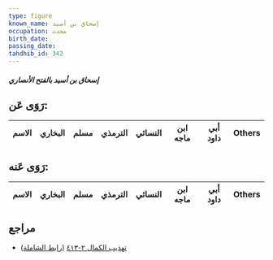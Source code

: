 ```yaml
---
type: figure
known_name: إسحاق بن أسيد
occupation: محدث
birth_date:
passing_date:
tahdhib_id: 342
---
```

##### إسحاق بن أسيد بالفتح الأنصاري

## رَوَى عَن:
| الاسم | البخاري | مسلم | الترمذي | النسائي | ابن ماجه | أبي داود | Others |
| ----- | ------- | ---- | ------- | ------- | -------- | -------- | ------ |
## رَوَى عَنه:
| الاسم | البخاري | مسلم | الترمذي | النسائي | ابن ماجه | أبي داود | Others |
| ----- | ------- | ---- | ------- | ------- | -------- | -------- | ------ |
## مراجع
- [تهذيب الكمال ٢-٤١٣](obsidian://open?vault=Tahdhib-al-Kamal&file=Figures/٣٤٢-إسحاق%20بن%20أسيد%20بالفتح%20الأنصاري) ([رابط الشاملة](https://shamela.ws/book/3722/894))